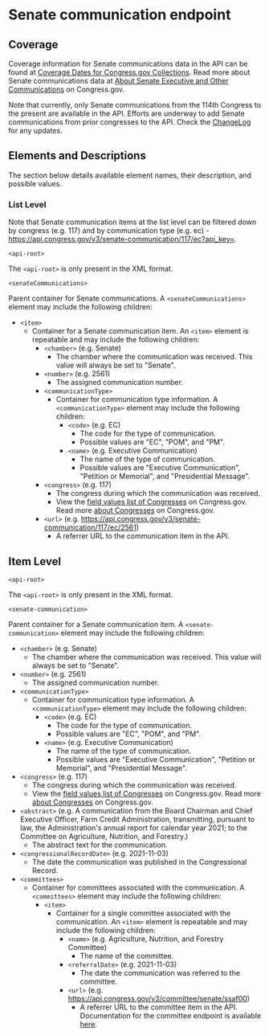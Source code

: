 # Senate communication endpoint
## Coverage
Coverage information for Senate communications data in the API can be found at [Coverage Dates for Congress.gov Collections](https://www.congress.gov/help/coverage-dates). Read more about Senate communications data at [About Senate Executive and Other Communications](https://www.congress.gov/help/senate-communications) on Congress.gov.

Note that currently, only Senate communications from the 114th Congress to the present are available in the API. Efforts are underway to add Senate communications from prior congresses to the API. Check the [ChangeLog](https://github.com/LibraryOfCongress/api.congress.gov/blob/main/ChangeLog.md) for any updates.
## Elements and Descriptions
The section below details available element names, their description, and possible values.
### List Level
Note that Senate communication items at the list level can be filtered down by congress (e.g. 117) and by communication type (e.g. ec) - https://api.congress.gov/v3/senate-communication/117/ec?api_key=.

`<api-root>` 

The `<api-root>` is only present in the XML format.

`<senateCommunications>` 

Parent container for Senate communications. A `<senateCommunications>` element may include the following children:
- `<item>`
  - Container for a Senate communication item. An `<item>` element is repeatable and may include the following children:
    - `<chamber>` (e.g. Senate)
      - The chamber where the communication was received. This value will always be set to "Senate".
    - `<number>` (e.g. 2561)
      - The assigned communication number.
    - `<communicationType>`
      - Container for communication type information. A `<communicationType>` element may include the following children:
        - `<code>` (e.g. EC)
          - The code for the type of communication.
          - Possible values are "EC", "POM", and "PM".
        - `<name>` (e.g. Executive Communication)
          - The name of the type of communication.
          - Possible values are "Executive Communication", "Petition or Memorial", and "Presidential Message".
    - `<congress>` (e.g. 117)
      - The congress during which the communication was received.
      - View the [field values list of Congresses](https://www.congress.gov/help/field-values/congresses) on Congress.gov. Read more [about Congresses](https://www.congress.gov/help/legislative-glossary#glossary_congress) on Congress.gov.
    - `<url>` (e.g. https://api.congress.gov/v3/senate-communication/117/ec/2561)
      - A referrer URL to the communication item in the API.

## Item Level
`<api-root>` 

The `<api-root>` is only present in the XML format.

`<senate-communication>`

Parent container for a Senate communication item. A `<senate-communication>` element may include the following children:
- `<chamber>` (e.g. Senate)
  - The chamber where the communication was received. This value will always be set to "Senate".
- `<number>` (e.g. 2561)
  - The assigned communication number.
- `<communicationType>`
  - Container for communication type information. A `<communicationType>` element may include the following children:
    - `<code>` (e.g. EC)
      - The code for the type of communication.
      - Possible values are "EC", "POM", and "PM".
    - `<name>` (e.g. Executive Communication)
      - The name of the type of communication.
      - Possible values are "Executive Communication", "Petition or Memorial", and "Presidential Message".
- `<congress>` (e.g. 117)
  - The congress during which the communication was received.
  - View the [field values list of Congresses](https://www.congress.gov/help/field-values/congresses) on Congress.gov. Read more [about Congresses](https://www.congress.gov/help/legislative-glossary#glossary_congress) on Congress.gov.
- `<abstract>` (e.g. A communication from the Board Chairman and Chief Executive Officer, Farm Credit Administration, transmitting, pursuant to law, the Administration's annual report for calendar year 2021; to the Committee on Agriculture, Nutrition, and Forestry.)
  - The abstract text for the communication.
- `<congressionalRecordDate>` (e.g. 2021-11-03)
  - The date the communication was published in the Congressional Record. 
- `<committees>`
  - Container for committees associated with the communication. A `<committees>` element may include the following children:
    - `<item>`
      - Container for a single committee associated with the communication. An `<item>` element is repeatable and may include the following children:
        - `<name>` (e.g. Agriculture, Nutrition, and Forestry Committee)
          - The name of the committee.
        - `<referralDate>` (e.g. 2021-11-03)
          - The date the communication was referred to the committee.
        - `<url>` (e.g. https://api.congress.gov/v3/committee/senate/ssaf00)
          - A referrer URL to the committee item in the API. Documentation for the committee endpoint is available [here](https://github.com/LibraryOfCongress/api.congress.gov/blob/main/Documentation/CommitteeEndpoint.md).
